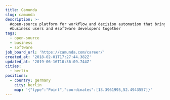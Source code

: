 ```yaml
---
title: Camunda
slug: camunda
description: >-
  #open-source platform for workflow and decision automation that brings
  #business users and #software developers together
tags:
  - open-source
  - business
  - software
job_board_url: 'https://camunda.com/career/'
created_at: '2018-02-01T17:27:44.382Z'
updated_at: '2019-06-16T10:36:09.744Z'
cities:
  - berlin
positions:
  - country: germany
    city: berlin
    map: '{"type":"Point","coordinates":[13.3961995,52.4943557]}'
---
```


